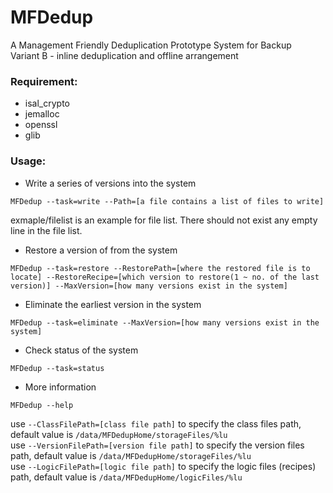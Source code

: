 # MFDedup
A Management Friendly Deduplication Prototype System for Backup    
Variant B - inline deduplication and offline arrangement

### Requirement:
+ isal_crypto
+ jemalloc
+ openssl
+ glib

### Usage:

+ Write a series of versions into the system
```
MFDedup --task=write --Path=[a file contains a list of files to write]
```
exmaple/filelist is an example for file list. There should not exist any empty line in the file list.
+ Restore a version of from the system
```
MFDedup --task=restore --RestorePath=[where the restored file is to locate] --RestoreRecipe=[which version to restore(1 ~ no. of the last version)] --MaxVersion=[how many versions exist in the system]
```
+ Eliminate the earliest version in the system
```
MFDedup --task=eliminate --MaxVersion=[how many versions exist in the system]
```
+ Check status of the system
```
MFDedup --task=status
```
+ More information
```
MFDedup --help
```


use ```--ClassFilePath=[class file path]``` to specify the class files path, default value is ```/data/MFDedupHome/storageFiles/%lu```  
use ```--VersionFilePath=[version file path]``` to specify the version files path, default value is ```/data/MFDedupHome/storageFiles/%lu```  
use ```--LogicFilePath=[logic file path]``` to specify the logic files (recipes) path, default value is ```/data/MFDedupHome/logicFiles/%lu```


